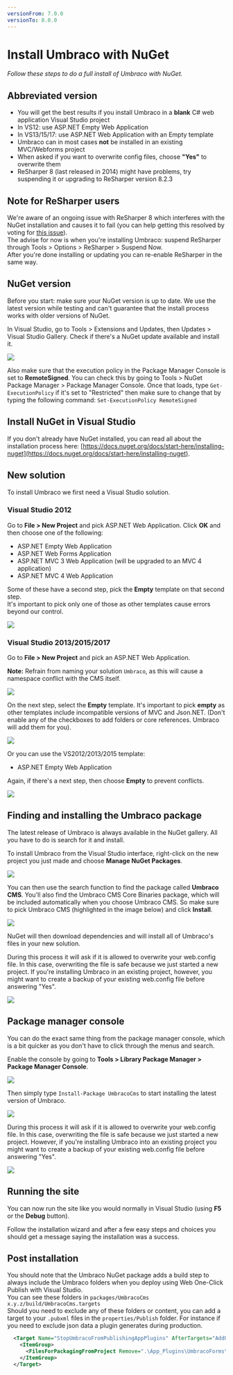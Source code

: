 ```yaml
---
versionFrom: 7.0.0
versionTo: 8.0.0
---
```


# Install Umbraco with NuGet

_Follow these steps to do a full install of Umbraco with NuGet._

## Abbreviated version
- You will get the best results if you install Umbraco in a **blank** C# web application Visual Studio project
 - In VS12: use ASP.NET Empty Web Application
 - In VS13/15/17: use ASP.NET Web Application with an Empty template
- Umbraco can in most cases **not** be installed in an existing MVC/Webforms project
- When asked if you want to overwrite config files, choose **"Yes"** to overwrite them
- ReSharper 8 (last released in 2014) might have problems, try suspending it or upgrading to ReSharper version 8.2.3

## Note for ReSharper users
We're aware of an ongoing issue with ReSharper 8 which interferes with the NuGet installation and causes it to fail (you can help getting this resolved by voting for [this issue][1]).  
The advise for now is when you're installing Umbraco: suspend ReSharper through Tools > Options > ReSharper > Suspend Now.   
After you're done installing or updating you can re-enable ReSharper in the same way.

## NuGet version
Before you start: make sure your NuGet version is up to date. We use the latest version while testing and can't guarantee that the install process works with older versions of NuGet.

In Visual Studio, go to Tools > Extensions and Updates, then Updates > Visual Studio Gallery. Check if there's a NuGet update available and install it.

![](images/NuGet/nuget-update.png)

Also make sure that the execution policy in the Package Manager Console is set to **RemoteSigned**. You can check this by going to Tools > NuGet Package Manager > Package Manager Console. Once that loads, type `Get-ExecutionPolicy` if it's set to "Restricted" then make sure to change that by typing the following command: `Set-ExecutionPolicy RemoteSigned`

## Install NuGet in Visual Studio
If you don't already have NuGet installed, you can read all about the installation process here: [https://docs.nuget.org/docs/start-here/installing-nuget](https://docs.nuget.org/docs/start-here/installing-nuget).

## New solution
To install Umbraco we first need a Visual Studio solution.

### Visual Studio 2012
Go to **File > New Project** and pick ASP.NET Web Application. Click **OK** and then choose one of the following:

* ASP.NET Empty Web Application
* ASP.NET Web Forms Application
* ASP.NET MVC 3 Web Application (will be upgraded to an MVC 4 application)
* ASP.NET MVC 4 Web Application

Some of these have a second step, pick the **Empty** template on that second step.  
It's important to pick only one of those as other templates cause errors beyond our control.

![](images/NuGet/new-project-vs2012.png)

### Visual Studio 2013/2015/2017
Go to **File > New Project** and pick an ASP.NET Web Application.    

**Note:** Refrain from naming your solution `Umbraco`, as this will cause a namespace conflict with the CMS itself.

![](images/NuGet/new-project-vs2013-1.png)

On the next step, select the **Empty** template. It's important to pick **empty** as other templates include incompatible versions of MVC and Json.NET. (Don't enable any of the checkboxes to add folders or core references. Umbraco will add them for you).  

![](images/NuGet/new-project-vs2013-2.png)

Or you can use the VS2012/2013/2015 template:

* ASP.NET Empty Web Application

Again, if there's a next step, then choose **Empty** to prevent conflicts.

![](images/NuGet/new-project-vs2013-3.png)

## Finding and installing the Umbraco package
The latest release of Umbraco is always available in the NuGet gallery. All you have to do is search for it and install.

To install Umbraco from the Visual Studio interface, right-click on the new project you just made and choose **Manage NuGet Packages**.

![](images/NuGet/manage-nuget-packages.png)

You can then use the search function to find the package called **Umbraco CMS**. You'll also find the Umbraco CMS Core Binaries package, which will be included automatically when you choose Umbraco CMS. So make sure to pick Umbraco CMS (highlighted in the image below) and click **Install**.

![](images/NuGet/nuget-search.png)

NuGet will then download dependencies and will install all of Umbraco's files in your new solution.

During this process it will ask if it is allowed to overwrite your web.config file. In this case, overwriting the file is safe because we just started a new project. If you're installing Umbraco in an existing project, however, you might want to create a backup of your existing web.config file before answering "Yes".

![](images/NuGet/nuget-overwrite-dialog.png)

## Package manager console
You can do the exact same thing from the package manager console, which is a bit quicker as you don't have to click through the menus and search.

Enable the console by going to **Tools >  Library Package Manager >  Package Manager Console**.

![](images/NuGet/enable-package-manager-console.png)

Then simply type `Install-Package UmbracoCms` to start installing the latest version of Umbraco.

![](images/NuGet/package-manager-console.png)

During this process it will ask if it is allowed to overwrite your web.config file. In this case, overwriting the file is safe because we just started a new project. However, if you're installing Umbraco into an existing project you might want to create a backup of your existing web.config file before answering "Yes".

![](images/NuGet/package-manager-console-overwrite.png)

## Running the site
You can now run the site like you would normally in Visual Studio (using **F5** or the **Debug** button).

Follow the installation wizard and after a few easy steps and choices you should get a message saying the installation was a success.

## Post installation
You should note that the Umbraco NuGet package adds a build step to always include the Umbraco folders when you deploy using Web One-Click Publish with Visual Studio.  
You can see these folders in `packages/UmbracoCms x.y.z/build/UmbracoCms.targets`  
Should you need to exclude any of these folders or content, you can add a target to your `.pubxml` files in the `properties/Publish` folder. For instance if you need to exclude json data a plugin generates during production.

```xml
  <Target Name="StopUmbracoFromPublishingAppPlugins" AfterTargets="AddUmbracoFilesToOutput">
    <ItemGroup>
      <FilesForPackagingFromProject Remove=".\App_Plugins\UmbracoForms\Data\**\*.*"/>
    </ItemGroup>
  </Target>
```

[1]: https://youtrack.jetbrains.com/issue/RSRP-419513
